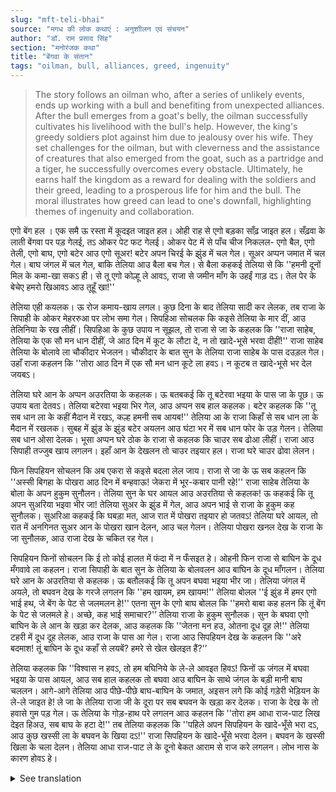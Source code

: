 ```yaml
---
slug: "mft-teli-bhai"
source: "मगध की लोक कथाएं : अनुशाीलन एवं संचयन"
author: "डॉ. राम प्रसाद सिंह"
section: "मनोरंजक कथा"
title: "बेंगवा के संतान"
tags: "oilman, bull, alliances, greed, ingenuity"
---
```

<blockquote>
The story follows an oilman who, after a series of unlikely events, ends up working with a bull and benefiting from unexpected alliances. After the bull emerges from a goat's belly, the oilman successfully cultivates his livelihood with the bull's help. However, the king's greedy soldiers plot against him due to jealousy over his wife. They set challenges for the oilman, but with cleverness and the assistance of creatures that also emerged from the goat, such as a partridge and a tiger, he successfully overcomes every obstacle. Ultimately, he earns half the kingdom as a reward for dealing with the soldiers and their greed, leading to a prosperous life for him and the bull. The moral illustrates how greed can lead to one's downfall, highlighting themes of ingenuity and collaboration.
</blockquote>

एगो बेंग हल । एक समै ऊ रस्ता में कूदइत जाइत हल। ओही राह से एगो बड़का साँढ़ जाइत हल। सँढ़वा के लाती बेंगवा पर पड़ गेलई, तऽ ओकर पेट फट गेलई। ओकर पेट में से पाँच चीज निकलल- एगो बैल, एगो तेली, एगो बाघ, एगो बटेर आउ एगो सूअर! बटेर अपन चिरई के झुंड में चल गेल। सूअर अप्पन जमात में चल गेल। बाघ जंगल में चल गेल, बाकि तेलिया आउ बैला बच गेल। से बैला कहकई तेलिया से कि ''हमनी दूनों मिल के कमा-खा सकऽ ही। से तू एगो कोल्हू ले आवऽ, राजा से जमीन माँग के उहईं गाड़ दऽ। तेल पेर के बेचेए हमरो खिआवऽ आउ तूहूँ खा!'' 

तेलिया एही कयलक। ऊ रोज कमाय-खाय लगल। कुछ दिना के बाद तेलिया सादी कर लेलक, तब राजा के सिपाही के ओकर मेहररुआ पर लोभ समा गेल। सिपहिआ सोचलक कि कइसे तेलिया के मार दीं, आउ तेलिनिया के रख लीहीं। सिपहिआ के कुछ उपाय न सूझल, तो राजा से जा के कहलक कि ''राजा साहेब, तेलिया के एक सौ मन धान दीहीं, जे आठ दिन में कूट के लौटा दे, न तो खादे-भूसे भरवा दीहीं!'' राजा साहेब तेलिया के बोलावे ला चौकीदार भेजलन। चौकीदार के बात सुन के तेलिया राजा साहेब के पास दउड़ल गेल। उहाँ राजा कहलन कि ''तोरा आठ दिन में एक सौ मन धान कूटे ला हवऽ। न कूटब त खादे-भूसे भर देल जयबऽ। 

तेलिया घरे आन के अप्पन अउरतिया के कहलक। ऊ बतबकई कि तू बटेरवा भइया के पास जा के पूछ। ऊ उपाय बता देतवऽ। तेलिया बटेरवा भइया भिर गेल, आउ अप्पन सब हाल कहलक। बटेर कहलक कि ''तू सब धान ला के कहीं मैदान में रखऽ, कल्ह हमनी सब आयब!'' तेलिया आ के राजा किहाँ से सब धान ला के मैदान में रखलक। सुबह में झुंड के झुंड बटेर अयलन आउ घंटा भर में सब धान फोर के उड़ गेलन। तेलिया सब धान ओसा देलक। भूसा अप्पन घरे ठोक के राजा से कहलक कि चाउर सब ढोआ लीहीं। राजा आउ सिपाही तज्जुब खाय लगलन। इहाँ आन के देखलन तो चाउर तइयार हल। राजा घरे चाउर ढोवा लेलन। 

फिन सिपहियन सोचलन कि अब एकरा से कइसे बदला लेल जाय। राजा से जा के ऊ सब कहलन कि ''अस्सी बिगहा के पोखरा आठ दिन में बन्हवाऊ! जेकरा में भूर-कबार पानी रहे!'' राजा साहेब तेलिया के बोला के अपन हुकुम सुनौलन। तेलिया सुन के घर आयल आउ अउरतिया से कहलक! ऊ कहकई कि तू अपन सुअरिया भइवा भीर जा! तेलिया सुअर के झुंड में गेल, आउ अपन भाई से राजा के हुकुम कह सुनौलक। सुअरिआ कहकई कि घबड़ा मत, आज रात में पोखरा तइयार हो जतवऽ! तेलिया घरे आयल, तो रात में अनगिनत सुअर आन के पोखरा खान देलन, आउ चल गेलन। तेलिया पोखरा खनल देख के राजा के जा सुनौलक, आउ राजा देख के चकित रह गेल।

सिपहियन फिनों सोचलन कि ई तो कोई हालत में फंदा में न फँसइत हे। ओहनी फिन राजा से बाघिन के दूध मँगवावे ला कहलन। राजा सिपाही के बात सुन के तेलिया के बोलवलन आउ बाघिन के दूध माँगलन। तेलिया घरे आन के अउरतिया से कहलक। ऊ बतौलकई कि तू अपन बघवा भइया भीर जा। तेलिया जंगल में अयले, तो बघवन देख के गरजे लगलन कि ''हम खायम, हम खायम!'' तेलिया बोलल ''ई झुंड में हमर एगो भाई हथ, जे बेंग के पेट से जलमलन हे!'' एतना सुन के एगो बाघ बोलल कि ''हमरो बाबा कह हलन कि तूं बेंग के पेट से जलमले हे। अच्छे, कह भाई समाचार?'’ तेलिया राजा के हुकुम सुनौलक। सुन के बघवा एगो बाघिन के ले आन के खड़ा कर देलक, आउ कहलक कि ''जेतना मन हउ, ओतना दूध दूह ले!'' तेलिया टहरी में दूध दूह लेलक, आउ राजा के पास आ गेल। राजा आउ सिपहियन देख के कहलन कि ''अरे बदमाश! तूं बाघिन के दूध कहाँ से लयबें? हमरे से खेल खेलइत हैं?'’

तेलिया कहलक कि ''विश्‍वास न हवऽ, तो हम बघिनिये के ले-ले आवइत हिवऽ! फिनों ऊ जंगल में बघवा भइया के पास आयल, आउ सब हाल कहलक तो बघवा आउ बाघिन के साथे जंगल के बड़ी मानी बाघ चललन। आगे-आगे तेलिया आउ पीछे-पीछे बाघ-बाघिन के जमात, अइसन लगे कि कोई गड़ेरी भेड़ियन के ले-ले जाइत हे! ले जा के तेलिया राजा जी के दूरा पर सब बघवन के खड़ा कर देलक। राजा के देख के तो हवासे गुम पड़ गेल। ऊ तेलिया के गोड़-हाथ परे लगलन आउ कहलन कि ''तोरा हम आधा राज-पाट लिख देइत हिअउ, सब बाघ के हटा दे!'' तब तेलिया कहलक कि ''पहिले अपन सिपहियन के खादे-भूँसे भरा दऽ, आउ कुछ खस्सी ला के बघवन के खिया दऽ!'' राजा सिपहियन के खादे-भूँसे भरवा देलन। बघवन के खस्सी खिला के चला देलन। तेलिया आधा राज-पाट ले के दूनो बेकत आराम से राज करे लगलन। लोभ नास के कारण होवऽ हे। 

<details>
<summary>See translation</summary>

Once upon a time, there was a goat. One day, it was jumping along the road when a big bull passed by. The bull fell on the goat, causing its belly to burst open. From its belly, five things came out: a bull, an oilman, a tiger, a partridge, and a pig! The partridge flew back to its flock, and the pig returned to its group. The tiger went into the forest, but the oilman and the bull were left behind. The bull said to the oilman, "We can both work together and eat. So you should get a bullock cart and ask the king for land to plant it there. We can crush oil and eat together!" 

The oilman did exactly that. He started earning and eating daily. After some days, the oilman got married, and then the king’s soldiers became greedy for his wife. The soldiers contemplated how to kill the oilman and keep his wife for themselves. Since they couldn't come up with a plan, they went to the king and said, "O King, we will give the oilman a hundred maunds of rice, which he must grind and return in eight days. If he doesn't, we will fill his home with food and fodder!" The king then sent a guard to call the oilman. After listening to the guard, the oilman rushed to the king. There, the king said, "You need to grind a hundred maunds of rice in eight days. If you don't, we will fill your home with food and fodder!"

The oilman went home and told his wife about the situation. He advised her to visit the partridge. The oilman went to the partridge and explained everything. The partridge said, "You should take all the rice and keep it in an open field; we will come tomorrow!" The oilman went to the king and placed all the rice in the field. In the morning, flocks of partridges came and within an hour, they pecked and consumed all the rice. The oilman was left with nothing. He took the husk home and told the king that they could take away the rice. The king and the soldiers were astonished. When they saw, the rice was already gone. The king ordered the rice to be taken away.

The soldiers then thought about how to take revenge on him. They went to the king and demanded milk from a tigress. After listening to the soldiers, the king called the oilman and asked for milk from the tigress. The oilman returned home and told his wife about it. He said, "You go to your brother, the tiger!" The oilman went into the forest, and upon seeing him, the tiger roared, "I will eat, I will eat!" The oilman replied, "There is a brother from this herd who has come out of the goat's belly!" Hearing this, one tiger said, "My father told me that you have indeed come out from the goat's belly. Good, tell me the news, brother?" The oilman relayed the king's orders. Hearing this, the tiger brought a tigress and said, "Gather as much milk as you can!" The oilman successfully collected the milk and returned to the king. When the king and the soldiers saw him, they exclaimed, "Hey rascal! Where did you get the tigress's milk from? Are you playing with us?"

The oilman said, "If you don't believe me, I will bring the tigress to you!" He then went back to the jungle and told the tiger everything. The tiger took the tigress and led her deep into the forest. The oilman went ahead with the tigress and behind him followed the group of tigers, making it look like someone was taking a herd of sheep! He took the tigers to the king's court and stood them there. The king was astonished when he saw them. He fell at the oilman's feet and said, "I will give you half of the kingdom, just drive away all these tigers!" The oilman then said, "First fill your soldiers' homes with food and fodder, and also bring some goats to feed to the tigers!" The king had the soldiers' homes filled with food. He fed the tigers goats and then let them go. The oilman took half of the kingdom and both lived comfortably, ruling together. Greed brought about their downfall.
</details>